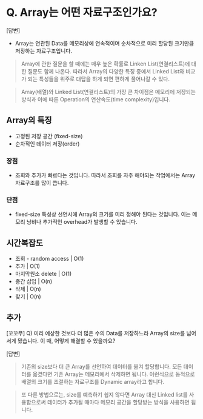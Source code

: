 # Q. Array는 어떤 자료구조인가요?

[답변]

- Array는 연관된 Data를 메모리상에 연속적이며 순차적으로 미리 할당된 크기만큼 저장하는 자료구조입니다.

> Array에 관한 질문을 할 때에는 매우 높은 확률로 Linken List(연결리스트)에 대한 질문도 함께 나온다.
> 따라서 Array의 다양한 특징 중에서 Linked List와 비교가 되는 특성들을 위주로 대답을 하게 되면 편하게 풀어나갈 수 있다.

> Array(배열)와 Linked List(연결리스트)의 가장 큰 차이점은 메모리에 저장되는 방식과 이에 따른 Operation의 연산속도(time complexity)입니다.

## Array의 특징

- 고정된 저장 공간 (fixed-size)
- 순차적인 데이터 저장(order)

### 장점

- 조회와 추가가 빠르다는 것입니다. 따라서 조회를 자주 해야되는 작업에서는 Array 자료구조를 많이 씁니다.

### 단점

- fixed-size 특성상 선언시에 Array의 크기를 미리 정해야 된다는 것입니다. 이는 메모리 낭비나 추가적인 overhead가 발생할 수 있습니다.

## 시간복잡도

- 조회 - random access | O(1)
- 추가 | O(1)
- 마지막원소 delete | O(1)
- 중간 삽입 | O(n)
- 삭제 | O(n)
- 찾기 | O(n)

## 추가

[꼬꼬무]
Q) 미리 예상한 것보다 더 많은 수의 Data를 저장하느라 Array의 size를 넘어서게 됐습니다. 이 때, 어떻게 해결할 수 있을까요?

[답변]

> 기존의 size보다 더 큰 Array를 선언하여 데이터를 옮겨 할당합니다. 모든 데이터를 옮겼다면 기존 Array는 메모리에서 삭제하면 됩니다. 이런식으로 동적으로 배열의 크기를 조절하는 자료구조를 Dynamic array라고 합니다.

> 또 다른 방법으로는, size를 예측하기 쉽지 않다면 Array 대신 Linked list를 사용함으로써 데이터가 추가될 때마다 메모리 공간을 할당받는 방식을 사용하면 됩니다.
